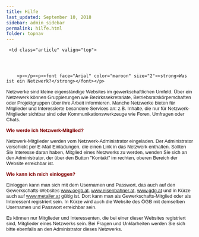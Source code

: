 ```yaml
---
title: Hilfe
last_updated: September 10, 2018
sidebar: admin_sidebar
permalink: hilfe.html
folder: topnav
---
```


<table cellpadding="0" cellspacing="0" border="0" summary="" width="450">
    <tbody><tr width="450">
     
     
     <td class="article" valign="top">
      
      
      
      
   		<p></p><p><font face="Arial" color="maroon" size="2"><strong>Was ist ein Netzwerk?</strong></font></p>
<p><font face="Arial" size="2">Netzwerke sind kleine eigenständige Websites im gewerkschaftlichen Umfeld. Über ein Netzewerk können&nbsp;Gruppierungen wie Bezirkssekretariate, Betriebsratskörperschaften oder Projektgruppen über ihre Arbeit informieren. Manche Netzwerke bieten für Mitglieder und Interessierte besondere Services an: z.B. Inhalte, die nur für Netzwerk-Mitglieder sichtbar sind oder Kommunikationswerkzeuge wie Foren, Umfragen oder Chats.</font></p>
<p><font face="Arial" color="maroon" size="2"><strong>Wie werde ich Netzwerk-Mitglied?</strong></font></p>
<p><font face="Arial" size="2">Netzwerk-Mitglieder werden vom Netzwerk-Administrator eingeladen. Der Administrator verschickt per E-Mail Einladungen, die einen Link in das Netzwerk enthalten. Sollten Sie Interesse daran haben, Mitglied eines Netzwerks zu werden, wenden Sie sich an den Administrator, der über den Button "Kontakt" im rechten, oberen Bereich der Website erreichbar ist.</font></p>
<p><font face="Arial" color="maroon" size="2"><strong>Wie kann ich mich einloggen?</strong></font></p>
<p><font face="Arial" size="2">Einloggen kann man sich mit dem Usernamen und Passwort, das auch auf&nbsp;den Gewerkschafts-Websites&nbsp;<a href="http://www.oegb.at">www.oegb.at</a>, <a href="http://www.eisenbahner.at">www.eisenbahner.at</a>, <a href="http://www.gdg.at/">www.gdg.at</a> und in Kürze auch auf <a href="http://www.metaller.at">www.metaller.at</a> gültig ist. Dort kann man als Gewerkschafts-Mitglied oder als Interessent registriert sein. In Kürze wird auch die Website des ÖGB mit demselben Usernamen und Passwort erreichbar sein. </font></p>
<p><font face="Arial" size="2">Es können nur Mitglieder und Interessenten, die bei einer dieser Websites registriert sind, Mitglieder eines Netzwerks sein. Bei Fragen und Unklarheiten werden Sie sich bitte ebenfalls an den Administrator dieses Netzwerks.</font></p>
     </td>
    </tr>
   </tbody></table>
